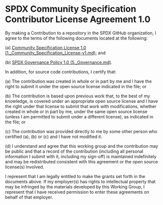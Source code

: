 # SPDX Community Specification Contributor License Agreement 1.0

By making a Contribution to a repository in the SPDX GitHub organization, I agree to the terms of the following documents located at the following:

(a) [Community Specification License 1.0 (1.\_Community\_Specification\_License-v1.md)](1._Community_Specification_License-v1.md); and

(b) [SPDX Governance Policy 1.0 (5.\_Governance.md)](5._Governance.md).

In addition, for source code contributions, I certify that:

(a) The contribution was created in whole or in part by me and I have the right to submit it under the open source license indicated in the file; or

(b) The contribution is based upon previous work that, to the best  of my knowledge, is covered under an appropriate open source license and I have the right under that license to submit that work with modifications, whether created in whole or in part by me, under the same open source license (unless I am permitted to submit under a different license), as indicated in the file; or

(c) The contribution was provided directly to me by some other person who certified (a), (b) or (c) and I have not modified it.

(d) I understand and agree that this working group and the contribution may be public and that a record of the contribution (including all personal information I submit with it, including my sign-off) is maintained indefinitely and may be redistributed consistent with this agreement or the open source license(s) involved.

I represent that I am legally entitled to make the grants set forth in the documents above.  If my employer(s) has rights to intellectual property that may be infringed by the materials developed by this Working Group, I represent that I have received permission to enter these agreements on behalf of that employer.
